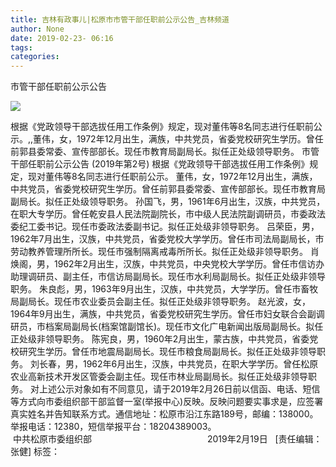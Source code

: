 ```yaml
---
title: 吉林有政事儿|松原市市管干部任职前公示公告_吉林频道
author: None
date: 2019-02-23- 06:16
tags: 
categories: 
---
```

市管干部任职前公示公告
<!-- more -->
                
<img align="center" border="0" src="http://p2.ifengimg.com/a/2016/0810/204c433878d5cf9size1_w16_h16.png" />
                
            
根据《党政领导干部选拔任用工作条例》规定，现对董伟等8名同志进行任职前公示。,,董伟，女，1972年12月出生，满族，中共党员，省委党校研究生学历。曾任前郭县委常委、宣传部部长。现任市教育局副局长。拟任正处级领导职务。
市管干部任职前公示公告
(2019年第2号)
根据《党政领导干部选拔任用工作条例》规定，现对董伟等8名同志进行任职前公示。
董伟，女，1972年12月出生，满族，中共党员，省委党校研究生学历。曾任前郭县委常委、宣传部部长。现任市教育局副局长。拟任正处级领导职务。
孙国飞，男，1961年6月出生，汉族，中共党员，在职大专学历。曾任乾安县人民法院副院长，市中级人民法院副调研员，市委政法委纪工委书记。现任市委政法委副书记。拟任正处级非领导职务。
吕荣臣，男，1962年7月出生，汉族，中共党员，省委党校大学学历。曾任市司法局副局长，市劳动教养管理所所长。现任市强制隔离戒毒所所长。拟任正处级非领导职务。
肖焕阁，男，1962年2月出生，汉族，中共党员，中央党校大学学历。曾任市信访办助理调研员、副主任，市信访局副局长。现任市水利局副局长。拟任正处级非领导职务。
朱良彪，男，1963年9月出生，汉族，中共党员，大学学历。曾任市畜牧局副局长。现任市农业委员会副主任。拟任正处级非领导职务。
赵光波，女，1964年9月出生，满族，中共党员，省委党校研究生学历。曾任市妇女联合会副调研员，市档案局副局长(档案馆副馆长)。现任市文化广电新闻出版局副局长。拟任正处级非领导职务。
陈宪良，男，1960年2月出生，蒙古族，中共党员，省委党校研究生学历。曾任市地震局副局长。现任市粮食局副局长。拟任正处级非领导职务。
刘长春，男，1962年6月出生，汉族，中共党员，在职大学学历。曾任松原农业高新技术开发区管委会副主任。现任市林业局副局长。拟任正处级非领导职务。
对上述公示对象如有不同意见，请于2019年2月26日前以信函、电话、短信等方式向市委组织部干部监督一室(举报中心)反映。反映问题要实事求是，应签署真实姓名并告知联系方式。通信地址：松原市沿江东路189号，邮编：138000。举报电话：12380，短信举报平台：18204389003。
                                           中共松原市委组织部
                                              2019年2月19日
 
[责任编辑：张健]
标签：
 
 
             
